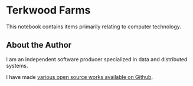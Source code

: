 # Terkwood Farms

This notebook contains items primarily relating to computer technology.

## About the Author

I am an independent software producer specialized in data and distributed systems.

I have made [various open source works available on Github](https://github.com/Terkwood).
